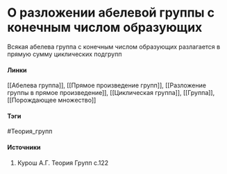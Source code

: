 # О разложении абелевой группы с конечным числом образующих
Всякая абелева группа с конечным числом образующих разлагается в прямую сумму циклических подгрупп

#### Линки
 [[Абелева группа]],
 [[Прямое произведение групп]],
 [[Разложение группы в прямое произведение]],
 [[Циклическая группа]],
 [[Группа]],
 [[Порождающее множество]]
#### Тэги
 #Теория_групп 
#### Источники
 1. Курош А.Г. Теория Групп с.122